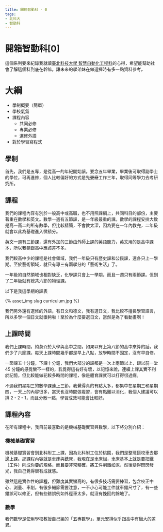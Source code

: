 ```yaml
---
title: 開箱智動科 - 0
tags:
- 北科大
- 智動科
---
```


# 開箱智動科[0]

這個系列要來紀錄我就讀[臺北科技大學 智慧自動化工程科]()的心得，希望能幫助社會了解這個科到底在幹嘛，讓未來的學弟妹在做選擇時有多一點資料參考。

# 大綱

- 學制概要（簡單）
- 學校氣氛
- 課程內容
  - 共同必修
  - 專業必修
  - 選修外語
- 對於學習寫程式

## 學制

首先，我們是五專，是從高一的年紀開始讀，要念五年畢業，畢業後可取得副學士的學位，可再進修，個人比較偏好的方式是先~~耍廢~~工作三年，取得同等學力去考研究所。

## 課程

我們的課程內容有別於一般高中或高職，也不用照課綱上，共同科目的部份，主要著重在數學和英文。數學一週有五節課，是一年級最重的課。數學的課程安排大致是高一高二的所有數學，但比較精簡，不會教太深，因為要在一年內教完，二年級就會以此為基礎進入微積分。

英文一週有三節課，還有外加的三節由外師上課的英語聽力，英文用的是高中課本，所以我猜跟高中應該差不多。

我們較高中少的課程是社會領域，我們一年級只有歷史課和公民課，還各只上一學期。至於藝術領域，就只有專三有兩學分的「藝術生活」了。

一年級的自然領域也相對缺乏，化學課只會上一學期，而且一週只有兩節課。但到了二年級就有總共六節的物理課。

以下是我這學期的課表

{% asset_img slug curriculum.jpg %}

我們另外還有選修的外語，有日文和德文，我有選日文，我比較不擅長學習語言，所以多學一個日文就很夠啦！至於為什麼要選日文，當然是為了看動畫啊！

## 上課時間

我們上課時間，約莫介於大學與高中之間，如果以有上第八節的高中來算的話，我們少了六節課。每天上課時間幾乎都是早上八點，放學時間不固定，沒有早自修。

一節課五十分鐘，下課十分鐘，我們大部分的課都是一次上兩節以上，跟以前一堂 45 分鐘的感覺蠻不一樣的，我覺得這有好有壞，以記憶來說，連續上課其實不利於記憶，但比較能做花較多時間的課程，像是體育課就可以打得很過癮。

不過我們星期三的數學課連上三節，我覺得真的有點太多，都集中在星期三和星期四，一天上的內容很多，當天也沒時間做複習，會有點難以消化，我個人建議可以排 2 - 2 - 1，而且分散一點，學習成效可能會比較好。

## 課程內容

在所有課程中，我目前最喜歡的是機械基礎實習與數學，以下將分別介紹：

### 機械基礎實習

機械基礎實習會到北科附工上課，因為北科附工位於桃園，我們是整班搭校車去那邊上課。那課程內容就是車床與銑床，我現在是車床組，車床基本上就是要把鐵（工件）削成你要的規格，而且要非常精確，將工件削鐵如泥，然後變得閃閃發光，我自己覺得很有成就感。

雖然這是實作性的課程，但難度其實蠻高的，有很多技巧需要練習，包含校正中心、測量、車削，有很多細節需要注意，一不小心可能工件就車錯尺寸了，有一些錯誤可以修正，但有些錯誤例如外徑車太多，就沒有挽回的餘地了。

### 數學

我們數學是使用學校教授自己編的「五專數學」，單元安排似乎跟高中有蠻大的差異。